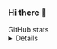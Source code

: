 ### Hi there 👋

<summary>GitHub stats</summary>
<details>
  <img align="left" alt="regisin's GitHub stats" src="github-readme-stats-roan-sigma.vercel.app/api?username=regisin&show_icons=true&hide_border=true"/>
  github-readme-stats-roan-sigma.vercel.app
</details>
<!--
**regisin/regisin** is a ✨ _special_ ✨ repository because its `README.md` (this file) appears on your GitHub profile.

Here are some ideas to get you started:

- 🔭 I’m currently working on ...
- 🌱 I’m currently learning ...
- 👯 I’m looking to collaborate on ...
- 🤔 I’m looking for help with ...
- 💬 Ask me about ...
- 📫 How to reach me: ...
- 😄 Pronouns: ...
- ⚡ Fun fact: ...
-->
